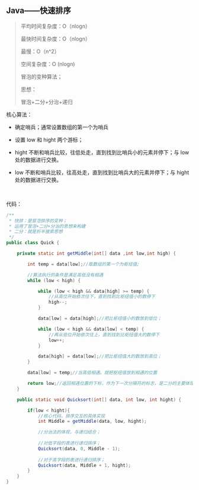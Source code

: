 ## Java——快速排序

> 平均时间复杂度：O（nlogn）
>
> 最快时间复杂度：O（nlogn）
>
> 最慢：O（n^2）
>
> 空间复杂度：O (nlogn)
>
> 冒泡的变种算法；
>
> 思想：
>
> 冒泡+二分+分治+递归

核心算法：

+ 确定哨兵；通常设置数组的第一个为哨兵

+ 设置 low 和 hight 两个游标；

+ hight 不断和哨兵比较，往低处走，直到找到比哨兵小的元素并停下；与 low 处的数据进行交换。

+ low 不断和哨兵比较，往高处走，直到找到比哨兵大的元素并停下；与 hight  处的数据进行交换。

  ​

代码：

```java
/**
 * 快排：是冒泡排序的变种；
 * 运用了冒泡+二分+分治的思想来构建
 * 二分：就是折半搜索思想
 */
public class Quick {

    private static int getMiddle(int[] data ,int low,int high) {

        int temp = data[low];//取数组的第一个为枢纽值;

        //算法执行的条件是满足高低没有相遇
        while (low < high) {

            while (low < high && data[high] >= temp) {
                //从高位开始依次往下，直到找到比枢纽值小的数停下
                high--;
            }

            data[low] = data[high];//把比枢纽值小的数放到低位；

            while (low < high && data[low] < temp) {
                //再从低位开始依次往上，直到找到比枢纽值大的数停下
                low++;
            }

            data[high] = data[low];//把比枢纽值大的数放到高位；
        }

        data[low] = temp;//当高低相遇。就把枢纽值放到相遇的位置

        return low;//返回相遇位置的下标，作为下一次分隔符的标志，是二分的主要体现
    }

    public static void Quicksort(int[] data, int low, int hight) {

        if(low < hight){
            //核心代码，排序交互的具体实现
            int Middle = getMiddle(data, low, hight);

            //分治法的体现，与递归结合；
          
          	//对低字段的表进行递归排序；
            Quicksort(data, 0, Middle - 1);
          
          	//对于高字段的表进行递归排序；
            Quicksort(data, Middle + 1, hight);
        }
    }
}

```

